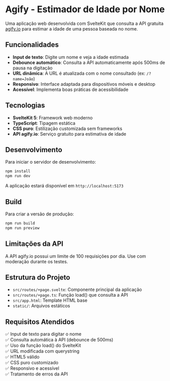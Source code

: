 # Agify - Estimador de Idade por Nome

Uma aplicação web desenvolvida com SvelteKit que consulta a API gratuita [agify.io](https://agify.io) para estimar a idade de uma pessoa baseada no nome.

## Funcionalidades

- **Input de texto**: Digite um nome e veja a idade estimada
- **Debounce automático**: Consulta a API automaticamente após 500ms de pausa na digitação
- **URL dinâmica**: A URL é atualizada com o nome consultado (ex: `/?name=João`)
- **Responsivo**: Interface adaptada para dispositivos móveis e desktop
- **Acessível**: Implementa boas práticas de acessibilidade

## Tecnologias

- **SvelteKit 5**: Framework web moderno
- **TypeScript**: Tipagem estática
- **CSS puro**: Estilização customizada sem frameworks
- **API agify.io**: Serviço gratuito para estimativa de idade

## Desenvolvimento

Para iniciar o servidor de desenvolvimento:

```bash
npm install
npm run dev
```

A aplicação estará disponível em `http://localhost:5173`

## Build

Para criar a versão de produção:

```bash
npm run build
npm run preview
```

## Limitações da API

A API agify.io possui um limite de 100 requisições por dia. Use com moderação durante os testes.

## Estrutura do Projeto

- `src/routes/+page.svelte`: Componente principal da aplicação
- `src/routes/+page.ts`: Função load() que consulta a API
- `src/app.html`: Template HTML base
- `static/`: Arquivos estáticos

## Requisitos Atendidos

✅ Input de texto para digitar o nome  
✅ Consulta automática à API (debounce de 500ms)  
✅ Uso da função load() do SvelteKit  
✅ URL modificada com querystring  
✅ HTML5 válido  
✅ CSS puro customizado  
✅ Responsivo e acessível  
✅ Tratamento de erros da API
